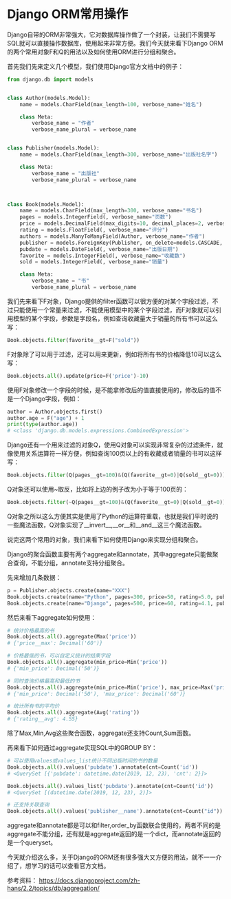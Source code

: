 # Django ORM常用操作

Django自带的ORM非常强大，它对数据库操作做了一个封装，让我们不需要写SQL就可以直接操作数据库，使用起来非常方便。我们今天就来看下Django ORM的两个常用对象F和Q的用法以及如何使用ORM进行分组和聚合。

首先我们先来定义几个模型，我们使用Django官方文档中的例子：
```python
from django.db import models


class Author(models.Model):
    name = models.CharField(max_length=100, verbose_name="姓名")

    class Meta:
        verbose_name = "作者"
        verbose_name_plural = verbose_name


class Publisher(models.Model):
    name = models.CharField(max_length=300, verbose_name="出版社名字")

    class Meta:
        verbose_name = "出版社"
        verbose_name_plural = verbose_name



class Book(models.Model):
    name = models.CharField(max_length=300, verbose_name="书名")
    pages = models.IntegerField(, verbose_name="页数")
    price = models.DecimalField(max_digits=10, decimal_places=2, verbose_name="价格")
    rating = models.FloatField(, verbose_name="评分")
    authors = models.ManyToManyField(Author, verbose_name="作者")
    publisher = models.ForeignKey(Publisher, on_delete=models.CASCADE, verbose_name="出版社")
    pubdate = models.DateField(, verbose_name="出版日期")
    favorite = models.IntegerField(, verbose_name="收藏数")
    sold = models.IntegerField(, verbose_name="销量")

    class Meta:
        verbose_name = "书"
        verbose_name_plural = verbose_name

```

我们先来看下F对象，Django提供的filter函数可以很方便的对某个字段过滤，不过只能使用一个常量来过滤，不能使用模型中的某个字段过滤，而F对象就可以引用模型的某个字段，参数是字段名，例如查询收藏量大于销量的所有书可以这么写：

```python
Book.objects.filter(favorite__gt=F("sold"))
```

F对象除了可以用于过滤，还可以用来更新，例如将所有书的价格降低10可以这么写：
```python
Book.objects.all().update(price=F('price')-10)
```

使用F对象修改一个字段的时候，是不能拿修改后的值直接使用的，修改后的值不是一个Django字段，例如：

```python
author = Author.objects.first()
author.age = F("age") + 1
print(type(author.age))
# <class 'django.db.models.expressions.CombinedExpression'>
```

Django还有一个用来过滤的对象Q，使用Q对象可以实现非常复杂的过滤条件，就像使用关系运算符一样方便，例如查询100页以上的有收藏或者销量的书可以这样写：
```python
Book.objects.filter(Q(pages__gt=100)&(Q(favorite__gt=0)|Q(sold__gt=0)))
```

Q对象还可以使用~取反，比如将上边的例子改为小于等于100页的：
```python
Book.objects.filter(~Q(pages__gt=100)&(Q(favorite__gt=0)|Q(sold__gt=0)))
```

Q对象之所以这么方便其实是使用了Python的运算符重载，也就是我们平时说的一些魔法函数，Q对象实现了__invert__,__or__和__and__这三个魔法函数。

说完这两个常用的对象，我们来看下如何使用Django来实现分组和聚合。

Django的聚合函数主要有两个aggregate和annotate，其中aggregate只能做聚合查询，不能分组，annotate支持分组聚合。

先来增加几条数据：
```python
p = Publisher.objects.create(name="XXX")
Book.objects.create(name="Python", pages=300, price=50, rating=5.0, publisher=p, pubdate=datetime.datetime.today(), favorite=10, sold=100)
Book.objects.create(name="Django", pages=500, price=60, rating=4.1, publisher=p, pubdate=datetime.datetime.today(), favorite=17, sold=20)
```

然后来看下aggregate如何使用：

```python
# 统计价格最高的书
Book.objects.all().aggregate(Max('price'))
# {'price__max': Decimal('60')}

# 价格最低的书，可以自定义统计的结果字段
Book.objects.all().aggregate(min_price=Min('price'))
# {'min_price': Decimal('50')}

# 同时查询价格最高和最低的书
Book.objects.all().aggregate(min_price=Min('price'), max_price=Max('price'))
# {'min_price': Decimal('50'), 'max_price': Decimal('60')}

# 统计所有书的平均价
Book.objects.all().aggregate(Avg('rating'))
# {'rating__avg': 4.55}
```

除了Max,Min,Avg这些聚合函数，aggregate还支持Count,Sum函数。

再来看下如何通过aggregate实现SQL中的GROUP BY：
```python
# 可以使用values或values_list统计不同出版时间的书的数量
Book.objects.all().values('pubdate').annotate(cnt=Count('id'))
# <QuerySet [{'pubdate': datetime.date(2019, 12, 23), 'cnt': 2}]>

Book.objects.all().values_list('pubdate').annotate(cnt=Count('id'))
# <QuerySet [(datetime.date(2019, 12, 23), 2)]>

# 还支持关联查询
Book.objects.all().values('publisher__name').annotate(cnt=Count("id"))

```

aggregate和annotate都是可以和filter,order_by函数联合使用的，两者不同的是aggregate不能分组，还有就是aggregate返回的是一个dict，而annotate返回的是一个queryset。

今天就介绍这么多，关于Django的ORM还有很多强大又方便的用法，就不一一介绍了，想学习的话可以查看官方文档。

参考资料：
https://docs.djangoproject.com/zh-hans/2.2/topics/db/aggregation/
